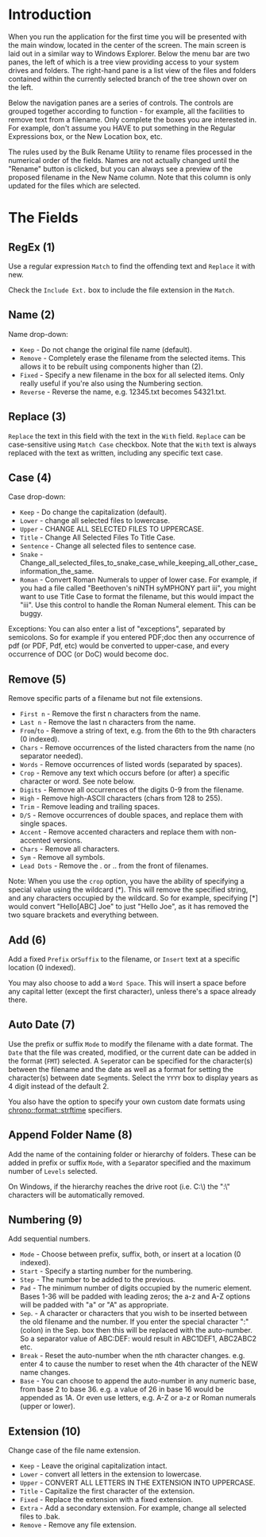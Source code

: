 # Introduction
When you run the application for the first time you will be presented with the main window, located in the center of the screen. The main screen is laid out in a similar way to Windows Explorer. Below the menu bar are two panes, the left of which is a tree view providing access to your system drives and folders. The right-hand pane is a list view of the files and folders contained within the currently selected branch of the tree shown over on the left.

Below the navigation panes are a series of controls. The controls are grouped together according to function - for example, all the facilities to remove text from a filename. Only complete the boxes you are interested in. For example, don't assume you HAVE to put something in the Regular Expressions box, or the New Location box, etc.

The rules used by the Bulk Rename Utility to rename files processed in the numerical order of the fields. Names are not actually changed until the "Rename" button is clicked, but you can always see a preview of the proposed filename in the New Name column. Note that this column is only updated for the files which are selected.


# The Fields
## RegEx (1)

Use a regular expression `Match` to find the offending text and `Replace` it with new. 

Check the `Include Ext.` box to include the file extension in the `Match`.

## Name (2)

Name drop-down:
- `Keep` - Do not change the original file name (default).
- `Remove` - Completely erase the filename from the selected items. This allows it to be rebuilt using components higher than (2).
- `Fixed` - Specify a new filename in the box for all selected items. Only really useful if you're also using the Numbering section.
- `Reverse` - Reverse the name, e.g. 12345.txt becomes 54321.txt.

## Replace (3)

`Replace` the text in this field with the text in the `With` field. `Replace` can be case-sensitive using `Match Case` checkbox. Note that the `With` text is always replaced with the text as written, including any specific text case.

## Case (4)

Case drop-down:
- `Keep` - Do change the capitalization (default).
- `Lower` - change all selected files to lowercase.
- `Upper` - CHANGE ALL SELECTED FILES TO UPPERCASE.
- `Title` - Change All Selected Files To Title Case.
- `Sentence` - Change all selected files to sentence case.
- `Snake` - Change_all_selected_files_to_snake_case_while_keeping_all_other_case_information_the_same.
- `Roman` - Convert Roman Numerals to upper of lower case. For example, if you had a file called "Beethoven's niNTH syMPHONY part iii", you might want to use Title Case to format the filename, but this would impact the "iii". Use this control to handle the Roman Numeral element. This can be buggy.

Exceptions: You can also enter a list of "exceptions", separated by semicolons. So for example if you entered PDF;doc then any occurrence of pdf (or PDF, Pdf, etc) would be converted to upper-case, and every occurrence of DOC (or DoC) would become doc.

## Remove (5)

Remove specific parts of a filename but not file extensions.

- `First n` - Remove the first n characters from the name. 
- `Last n` - Remove the last n characters from the name. 
- `From`/`to` - Remove a string of text, e.g. from the 6th to the 9th characters (0 indexed).
- `Chars` - Remove occurrences of the listed characters from the name (no separator needed).
- `Words` - Remove occurrences of listed words (separated by spaces).
- `Crop` - Remove any text which occurs before (or after) a specific character or word. See note below.
- `Digits` - Remove all occurrences of the digits 0-9 from the filename.
- `High` - Remove high-ASCII characters (chars from 128 to 255).
- `Trim` - Remove leading and trailing spaces.
- `D/S` - Remove occurrences of double spaces, and replace them with single spaces.
- `Accent` - Remove accented characters and replace them with non-accented versions. 
- `Chars` - Remove all characters.
- `Sym` - Remove all symbols.
- `Lead Dots` - Remove the . or .. from the front of filenames.

Note: When you use the `crop` option, you have the ability of specifying a special value using the wildcard (\*). This will remove the specified string, and any characters occupied by the wildcard. So for example, specifying [*] would convert "Hello[ABC] Joe" to just "Hello Joe", as it has removed the two square brackets and everything between.

## Add (6)

Add a fixed `Prefix` or`Suffix` to the filename, or `Insert` text at a specific location (0 indexed).

You may also choose to add a `Word Space`. This will insert a space before any capital letter (except the first character), unless there's a space already there.

## Auto Date (7)

Use the prefix or suffix `Mode` to modify the filename with a date format.
The `Date` that the file was created, modified, or the current date can be added in the format (`FMT`) selected. A `Sep`erator can be specified for the character(s) between the filename and the date as well as a format for setting the character(s) between date `Seg`ments. Select the `YYYY` box to display years as 4 digit instead of the default 2.

You also have the option to specify your own custom date formats using [chrono::format::strftime](https://docs.rs/chrono/0.4.20/chrono/format/strftime/index.html) specifiers.

## Append Folder Name (8)

Add the name of the containing folder or hierarchy of folders. These can be added in prefix or suffix `Mode`, with a `Sep`arator specified and the maximum number of `Levels` selected.

On Windows, if the hierarchy reaches the drive root (i.e. C:\\) the ":\\" characters will be automatically removed.

## Numbering (9)

Add sequential numbers.
- `Mode` - Choose between prefix, suffix, both, or insert at a location (0 indexed).
- `Start` - Specify a starting number for the numbering.
- `Step` - The number to be added to the previous.
- `Pad` - The minimum number of digits occupied by the numeric element. Bases 1-36 will be padded with leading zeros; the a-z and A-Z options will be padded with "a" or "A" as appropriate.
- `Sep`. - A character or characters that you wish to be inserted between the old filename and the number. If you enter the special character ":" (colon) in the Sep. box then this will be replaced with the auto-number. So a separator value of ABC:DEF: would result in ABC1DEF1, ABC2ABC2 etc.
- `Break` - Reset the auto-number when the nth character changes. e.g. enter 4 to cause the number to reset when the 4th character of the NEW name changes.
- `Base` - You can choose to append the auto-number in any numeric base, from base 2 to base 36. e.g. a value of 26 in base 16 would be appended as 1A. Or even use letters, e.g. A-Z or a-z or Roman numerals (upper or lower).

## Extension (10)

Change case of the file name extension.
- `Keep` - Leave the original capitalization intact.
- `Lower` - convert all letters in the extension to lowercase.
- `Upper` - CONVERT ALL LETTERS IN THE EXTENSION INTO UPPERCASE.
- `Title` - Capitalize the first character of the extension.
- `Fixed` - Replace the extension with a fixed extension.
- `Extra` - Add a secondary extension. For example, change all selected files to .bak.
- `Remove` - Remove any file extension. 

